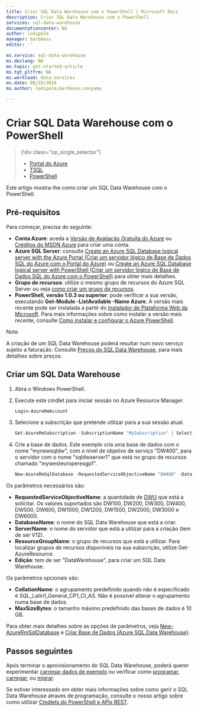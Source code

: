 ```yaml
---
title: Criar SQL Data Warehouse com o PowerShell | Microsoft Docs
description: Criar SQL Data Warehouse com o PowerShell
services: sql-data-warehouse
documentationcenter: NA
author: lodipalm
manager: barbkess
editor: ''

ms.service: sql-data-warehouse
ms.devlang: NA
ms.topic: get-started-article
ms.tgt_pltfrm: NA
ms.workload: data-services
ms.date: 08/25/2016
ms.author: lodipalm;barbkess;sonyama

---
```

# Criar SQL Data Warehouse com o PowerShell
> [!div class="op_single_selector"]
> * [Portal do Azure](sql-data-warehouse-get-started-provision.md)
> * [TSQL](sql-data-warehouse-get-started-create-database-tsql.md)
> * [PowerShell](sql-data-warehouse-get-started-provision-powershell.md)
> 
> 

Este artigo mostra-lhe como criar um SQL Data Warehouse com o PowerShell.

## Pré-requisitos
Para começar, precisa do seguinte:

* **Conta Azure**: aceda a [Versão de Avaliação Gratuita do Azure][Versão de Avaliação Gratuita do Azure] ou [Créditos do MSDN Azure][Créditos do MSDN Azure] para criar uma conta.
* **Azure SQL Server**: consulte [Create an Azure SQL Database logical server with the Azure Portal (Criar um servidor lógico de Base de Dados SQL do Azure com o Portal do Azure)][Create an Azure SQL Database logical server with the Azure Portal (Criar um servidor lógico de Base de Dados SQL do Azure com o Portal do Azure)] ou [Create an Azure SQL Database logical server with PowerShell (Criar um servidor lógico de Base de Dados SQL do Azure com o PowerShell)][Create an Azure SQL Database logical server with PowerShell (Criar um servidor lógico de Base de Dados SQL do Azure com o PowerShell)] para obter mais detalhes.
* **Grupo de recursos**: utilize o mesmo grupo de recursos do Azure SQL Server ou veja [como criar um grupo de recursos][como criar um grupo de recursos].
* **PowerShell, versão 1.0.3 ou superior**: pode verificar a sua versão, executando **Get-Module -ListAvailable -Name Azure**.  A versão mais recente pode ser instalada a partir do [Instalador de Plataforma Web da Microsoft][Instalador de Plataforma Web da Microsoft].  Para mais informações sobre como instalar a versão mais recente, consulte [Como instalar e configurar o Azure PowerShell][Como instalar e configurar o Azure PowerShell].

> [!NOTE]
> A criação de um SQL Data Warehouse poderá resultar num novo serviço sujeito a faturação.  Consulte [Preços do SQL Data Warehouse][Preços do SQL Data Warehouse], para mais detalhes sobre preços.
> 
> 

## Criar um SQL Data Warehouse
1. Abra o Windows PowerShell.
2. Execute este cmdlet para iniciar sessão no Azure Resource Manager.
   
    ```Powershell
    Login-AzureRmAccount
    ```
3. Selecione a subscrição que pretende utilizar para a sua sessão atual.
   
    ```Powershell
    Get-AzureRmSubscription -SubscriptionName "MySubscription" | Select-AzureRmSubscription
    ```
4. Crie a base de dados. Este exemplo cria uma base de dados com o nome "mynewsqldw", com o nível de objetivo de serviço "DW400", para o servidor com o nome "sqldwserver1" que está no grupo de recursos chamado "mywesteuroperesgp1".
   
   ```Powershell
   New-AzureRmSqlDatabase -RequestedServiceObjectiveName "DW400" -DatabaseName "mynewsqldw" -ServerName "sqldwserver1" -ResourceGroupName "mywesteuroperesgp1" -Edition "DataWarehouse" -CollationName "SQL_Latin1_General_CP1_CI_AS" -MaxSizeBytes 10995116277760
   ```

Os parâmetros necessários são:

* **RequestedServiceObjectiveName**: a quantidade de [DWU][DWU] que está a solicitar.  Os valores suportados são DW100, DW200, DW300, DW400, DW500, DW600, DW1000, DW1200, DW1500, DW2000, DW3000 e DW6000.
* **DatabaseName**: o nome do SQL Data Warehouse que está a criar.
* **ServerName**: o nome do servidor que está a utilizar para a criação (tem de ser V12).
* **ResourceGroupName**: o grupo de recursos que está a utilizar.  Para localizar grupos de recursos disponíveis na sua subscrição, utilize Get-AzureResource.
* **Edição**: tem de ser "DataWarehouse", para criar um SQL Data Warehouse.

Os parâmetros opcionais são:

* **CollationName**: o agrupamento predefinido quando não é especificado é SQL_Latin1_General_CP1_CI_AS.  Não é possível alterar o agrupamento numa base de dados.
* **MaxSizeBytes**: o tamanho máximo predefinido das bases de dados é 10 GB.

Para obter mais detalhes sobre as opções de parâmetros, veja [New-AzureRmSqlDatabase][New-AzureRmSqlDatabase] e [Criar Base de Dados (Azure SQL Data Warehouse)][Criar Base de Dados (Azure SQL Data Warehouse)].

## Passos seguintes
Após terminar o aprovisionamento do SQL Data Warehouse, poderá querer experimentar [carregar dados de exemplo][carregar dados de exemplo] ou verificar como [programar][programar], [carregar][carregar], ou [migrar][migrar].

Se estiver interessado em obter mais informações sobre como gerir o SQL Data Warehouse através de programação, consulte o nosso artigo sobre como utilizar [Cmdlets do PowerShell e APIs REST][Cmdlets do PowerShell e APIs REST].

<!--Image references-->

<!--Article references-->
[DWU]: ./sql-data-warehouse-overview-what-is.md#data-warehouse-units
[migrar]: ./sql-data-warehouse-overview-migrate.md
[programar]: ./sql-data-warehouse-overview-develop.md
[carregar]: ./sql-data-warehouse-load-with-bcp.md
[carregar dados de exemplo]: ./sql-data-warehouse-load-sample-databases.md
[Cmdlets do PowerShell e APIs REST]: ./sql-data-warehouse-reference-powershell-cmdlets.md
[regras de firewall]: ../sql-database-configure-firewall-settings.md

[Como instalar e configurar o Azure PowerShell]: ../powershell/powershell-install-configure.md
[Como criar um SQL Data Warehouse a partir do Portal do Azure]: ./sql-data-warehouse-get-started-provision.md
[Create an Azure SQL Database logical server with the Azure Portal (Criar um servidor lógico de Base de Dados SQL do Azure com o Portal do Azure)]: ../sql-database/sql-database-get-started.md#create-an-azure-sql-database-logical-server
[Create an Azure SQL Database logical server with PowerShell (Criar um servidor lógico de Base de Dados SQL do Azure com o PowerShell)]: ../sql-database/sql-database-get-started-powershell.md#database-setup-create-a-resource-group-server-and-firewall-rule
[como criar um grupo de recursos]: ../resource-group-template-deploy-portal.md#create-resource-group

<!--MSDN references--> 
[MSDN]: https://msdn.microsoft.com/library/azure/dn546722.aspx
[New-AzureRmSqlDatabase]: https://msdn.microsoft.com/library/mt619339.aspx
[Criar Base de Dados (Azure SQL Data Warehouse)]: https://msdn.microsoft.com/library/mt204021.aspx

<!--Other Web references-->
[Instalador de Plataforma Web da Microsoft]: https://aka.ms/webpi-azps
[Preços do SQL Data Warehouse]: https://azure.microsoft.com/pricing/details/sql-data-warehouse/
[Versão de Avaliação Gratuita do Azure]: https://azure.microsoft.com/pricing/free-trial/?WT.mc_id=A261C142F
[Créditos do MSDN Azure]: https://azure.microsoft.com/pricing/member-offers/msdn-benefits-details/?WT.mc_id=A261C142F



<!--HONumber=Sep16_HO3-->


